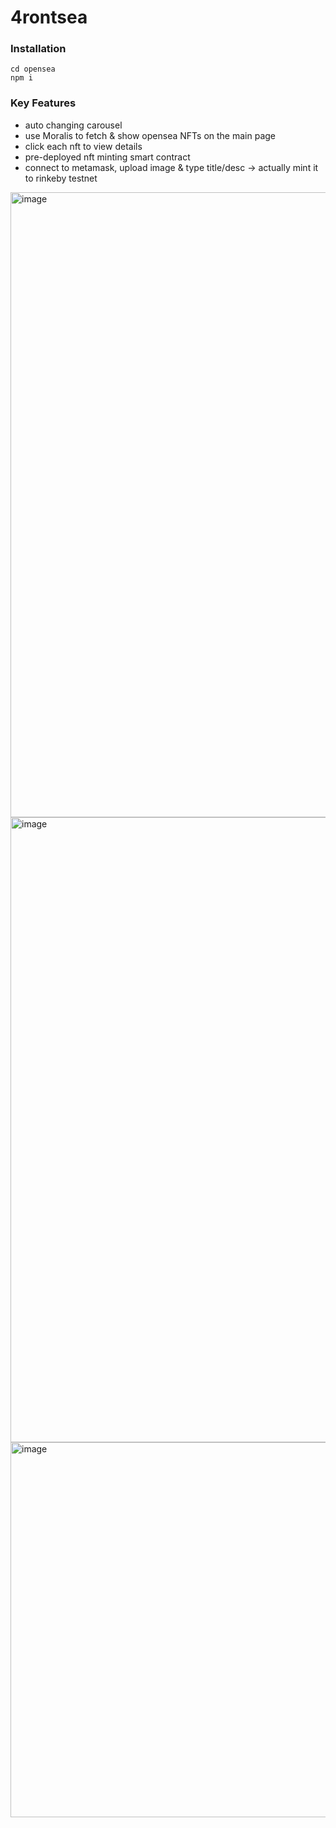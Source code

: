 # 4rontsea


### Installation
```
cd opensea
npm i
```

### Key Features

- auto changing carousel
- use Moralis to fetch & show opensea NFTs on the main page
- click each nft to view details
- pre-deployed nft minting smart contract
- connect to metamask, upload image & type title/desc -> actually mint it to rinkeby testnet

<img width="1000" alt="image" src="https://user-images.githubusercontent.com/16380369/174250937-d7d586a6-2b2c-4326-bf7b-45dd468daeb2.png">
<img width="1000" alt="image" src="https://user-images.githubusercontent.com/16380369/174251072-db6aef32-c05d-43db-a11e-735601cb9c12.png">
<img width="600" alt="image" src="https://user-images.githubusercontent.com/16380369/174251072-db6aef32-c05d-43db-a11e-735601cb9c12.png">



